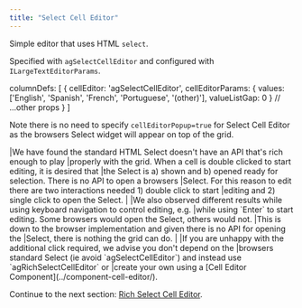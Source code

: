 ```yaml
---
title: "Select Cell Editor"
---
```


Simple editor that uses HTML `select`.

Specified with `agSelectCellEditor` and configured with `ILargeTextEditorParams`.

<interface-documentation interfaceName='ISelectCellEditorParams' names='["values", "valueListGap", "valueListMaxHeight", "valueListMaxWidth"]'></interface-documentation>

<snippet transform={false}>
columnDefs: [
    {
        cellEditor: 'agSelectCellEditor',
        cellEditorParams: {
            values: ['English', 'Spanish', 'French', 'Portuguese', '(other)'],
            valueListGap: 0
        }
        // ...other props
    }
]
</snippet>

Note there is no need to specify `cellEditorPopup=true` for Select Cell Editor as the browsers Select widget will appear on top of the grid.

<note>
|We have found the standard HTML Select doesn't have an API that's rich enough to play
|properly with the grid. When a cell is double clicked to start editing, it is desired that
|the Select is a) shown and b) opened ready for selection. There is no API to open a browsers
|Select. For this reason to edit there are two interactions needed 1) double click to start
|editing and 2) single click to open the Select.
|
|We also observed different results while using keyboard navigation to control editing, e.g.
|while using `Enter` to start editing. Some browsers would open the Select, others would not.
|This is down to the browser implementation and given there is no API for opening the
|Select, there is nothing the grid can do.
|
|If you are unhappy with the additional click required, we advise you don't depend on the
|browsers standard Select (ie avoid `agSelectCellEditor`) and instead use `agRichSelectCellEditor` or
|create your own using a [Cell Editor Component](../component-cell-editor/).
</note>

<grid-example title='Select Editor' name='select-editor' type='generated' options='{ "modules": ["clientside"] }'></grid-example>

Continue to the next section: [Rich Select Cell Editor](../provided-cell-editors-rich-select/).